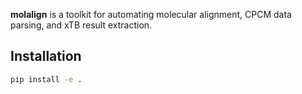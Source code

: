 **molalign** is a toolkit for automating molecular alignment, CPCM data parsing, and xTB result extraction.
## Installation
```bash
pip install -e .
